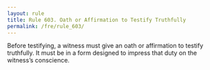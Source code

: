 ```yaml
---
layout: rule
title: Rule 603. Oath or Affirmation to Testify Truthfully
permalink: /fre/rule_603/
---
```


Before testifying, a witness must give an oath or affirmation to testify truthfully. It must be in a form designed to impress that duty on the witness’s conscience.

